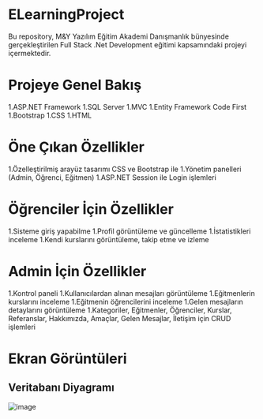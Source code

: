 # ELearningProject
Bu repository, M&Y Yazılım Eğitim Akademi Danışmanlık bünyesinde gerçekleştirilen Full Stack .Net Development eğitimi kapsamındaki projeyi içermektedir.

# Projeye Genel Bakış
1.ASP.NET Framework
1.SQL Server
1.MVC
1.Entity Framework Code First
1.Bootstrap
1.CSS
1.HTML
# Öne Çıkan Özellikler
1.Özelleştirilmiş arayüz tasarımı CSS ve Bootstrap ile
1.Yönetim panelleri (Admin, Öğrenci, Eğitmen)
1.ASP.NET Session ile Login işlemleri

# Öğrenciler İçin Özellikler
1.Sisteme giriş yapabilme
1.Profil görüntüleme ve güncelleme
1.İstatistikleri inceleme
1.Kendi kurslarını görüntüleme, takip etme ve izleme

# Admin İçin Özellikler
1.Kontrol paneli
1.Kullanıcılardan alınan mesajları görüntüleme
1.Eğitmenlerin kurslarını inceleme
1.Eğitmenin öğrencilerini inceleme
1.Gelen mesajların detaylarını görüntüleme
1.Kategoriler, Eğitmenler, Öğrenciler, Kurslar, Referanslar, Hakkımızda, Amaçlar, Gelen Mesajlar, İletişim için CRUD işlemleri

# Ekran Görüntüleri
## Veritabanı Diyagramı
![image](https://github.com/Aydinmfatih/MyELearningProject/assets/46519508/6269b4ff-7705-418a-8dc5-34060d2f7a52)
